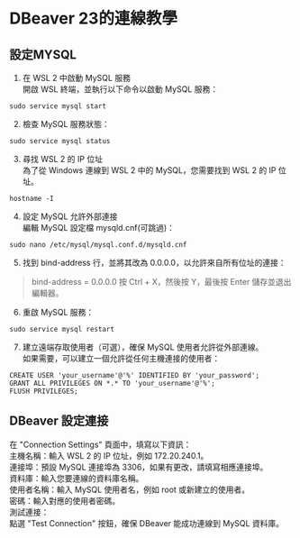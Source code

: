 # DBeaver 23的連線教學

## 設定MYSQL
1. 在 WSL 2 中啟動 MySQL 服務  
開啟 WSL 終端，並執行以下命令以啟動 MySQL 服務：  
 ```
 sudo service mysql start
 ```
2. 檢查 MySQL 服務狀態：  
 ```
 sudo service mysql status
 ```
3. 尋找 WSL 2 的 IP 位址  
 為了從 Windows 連線到 WSL 2 中的 MySQL，您需要找到 WSL 2 的 IP 位址。  
 ```
 hostname -I
 ```
4. 設定 MySQL 允許外部連接  
 編輯 MySQL 設定檔 mysqld.cnf(可跳過)：  
 ```
 sudo nano /etc/mysql/mysql.conf.d/mysqld.cnf
 ```
5. 找到 bind-address 行，並將其改為 0.0.0.0，以允許來自所有位址的連接：  
 > bind-address = 0.0.0.0
 按 Ctrl + X，然後按 Y，最後按 Enter 儲存並退出編輯器。
6. 重啟 MySQL 服務：  
 ```
 sudo service mysql restart
 ```
7. 建立遠端存取使用者（可選），確保 MySQL 使用者允許從外部連線。  
 如果需要，可以建立一個允許從任何主機連接的使用者：  
 ```
 CREATE USER 'your_username'@'%' IDENTIFIED BY 'your_password';
 GRANT ALL PRIVILEGES ON *.* TO 'your_username'@'%';
 FLUSH PRIVILEGES;
 ```

## DBeaver 設定連接
在 "Connection Settings" 頁面中，填寫以下資訊：  
主機名稱：輸入 WSL 2 的 IP 位址，例如 172.20.240.1。  
連接埠：預設 MySQL 連接埠為 3306，如果有更改，請填寫相應連接埠。  
資料庫：輸入您要連線的資料庫名稱。  
使用者名稱：輸入 MySQL 使用者名，例如 root 或新建立的使用者。  
密碼：輸入對應的使用者密碼。  
測試連接：  
    點選 "Test Connection" 按鈕，確保 DBeaver 能成功連線到 MySQL 資料庫。  

